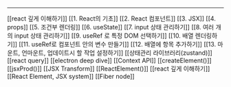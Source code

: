 
---

[[react 깊게 이해하기]]
[[1. React의 기초]]
[[2. React 컴포넌트]]
[[3. JSX]]
[[4. props]]
[[5. 조건부 렌더링]]
[[6. useState]]
[[7. input 상태 관리하기]]
[[8. 여러 개의 input 상태 관리하기]]
[[9. useRef 로 특정 DOM 선택하기]]
[[10. 배열 렌더링하기]]
[[11. useRef로 컴포넌트 안의 변수 만들기]]
[[12. 배열에 항목 추가하기]]
[[13.  마운트, 언마운트, 업데이트시 할 작업 설정하기]]
[[상태관리 라이브러리(zustand)]]
[[react query]]
[[electron deep dive]]
[[Context API]]
[[createElement()]]
[[jsxProd()]]
[[JSX Transform]]
[[ReactElement()]]
[[react 깊게 이해하기]]
[[React Element, JSX system]]
[[Fiber node]]